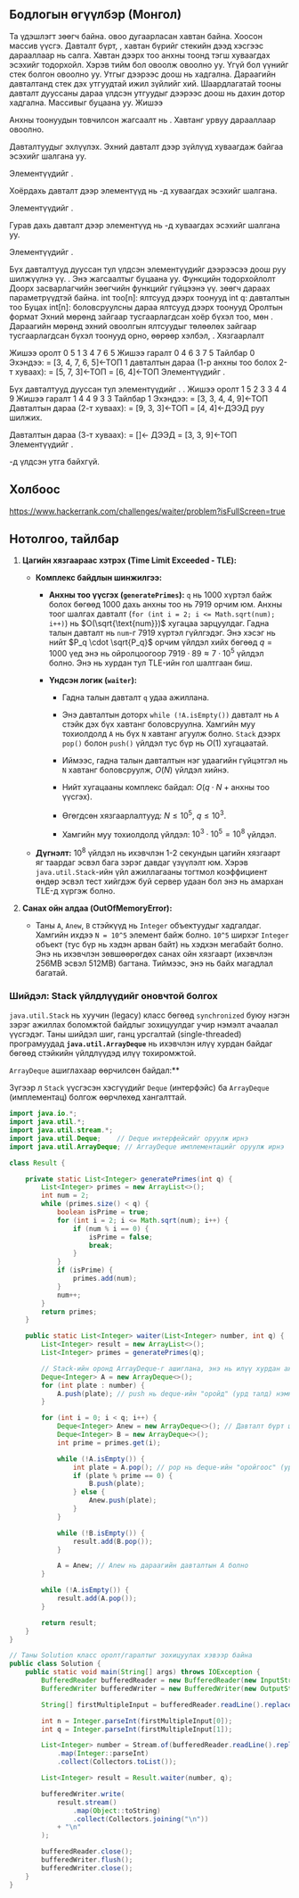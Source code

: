 ## Бодлогын өгүүлбэр (Монгол)

Та үдэшлэгт зөөгч байна. овоо дугаарласан хавтан байна. Хоосон массив үүсгэ. Давталт бүрт, , хавтан бүрийг стекийн дээд хэсгээс дарааллаар нь салга. Хавтан дээрх тоо анхны тоонд тэгш хуваагдах эсэхийг тодорхойл. Хэрэв тийм бол овоолж овоолно уу. Үгүй бол үүнийг стек болгон овоолно уу. Утгыг дээрээс доош нь хадгална. Дараагийн давталтанд стек дэх утгуудтай ижил зүйлийг хий. Шаардлагатай тооны давталт дууссаны дараа үлдсэн утгуудыг дээрээс доош нь дахин дотор хадгална. Массивыг буцаана уу.
Жишээ


Анхны тоонуудын товчилсон жагсаалт нь . Хавтанг урвуу дарааллаар овоолно.


Давталтуудыг эхлүүлэх. Эхний давталт дээр зүйлүүд хуваагдаж байгаа эсэхийг шалгана уу.


Элементүүдийг .

Хоёрдахь давталт дээр элементүүд нь -д хуваагдах эсэхийг шалгана.


Элементүүдийг .

Гурав дахь давталт дээр элементүүд нь -д хуваагдах эсэхийг шалгана уу.


Элементүүдийг .

Бүх давталтууд дууссан тул үлдсэн элементүүдийг дээрээсээ доош руу шилжүүлнэ үү.
. Энэ жагсаалтыг буцаана уу.
Функцийн тодорхойлолт
Доорх засварлагчийн зөөгчийн функцийг гүйцээнэ үү.
зөөгч дараах параметрүүдтэй байна.
int тоо[n]: ялтсууд дээрх тоонууд
int q: давталтын тоо
Буцах
int[n]: боловсруулсны дараа ялтсууд дээрх тоонууд
Оролтын формат
Эхний мөрөнд зайгаар тусгаарлагдсан хоёр бүхэл тоо, мөн .
Дараагийн мөрөнд эхний овоолгын ялтсуудыг төлөөлөх зайгаар тусгаарлагдсан бүхэл тоонууд орно, өөрөөр хэлбэл, .
Хязгаарлалт



Жишээ оролт 0
5 1
3 4 7 6 5
Жишээ гаралт 0
4
6
3
7
5
Тайлбар 0
Эхэндээ: 
= [3, 4, 7, 6, 5]<-ТОП
1 давталтын дараа (1-р анхны тоо болох 2-т хуваах): 
= [5, 7, 3]<-ТОП 
= [6, 4]<-ТОП
Элементүүдийг .

Бүх давталтууд дууссан тул элементүүдийг .
.
Жишээ оролт 1
5 2
3 3 4 4 9
Жишээ гаралт 1
4
4
9
3
3
Тайлбар 1
Эхэндээ: 
= [3, 3, 4, 4, 9]<-ТОП
Давталтын дараа (2-т хуваах): 
= [9, 3, 3]<-ТОП 
= [4, 4]<-ДЭЭД
руу шилжих.

Давталтын дараа (3-т хуваах): 
= []<- ДЭЭД 
= [3, 3, 9]<-ТОП
Элементүүдийг .

-д үлдсэн утга байхгүй.


## Холбоос

https://www.hackerrank.com/challenges/waiter/problem?isFullScreen=true




## Нотолгоо, тайлбар

1.  **Цагийн хязгаараас хэтрэх (Time Limit Exceeded - TLE):**
    * **Комплекс байдлын шинжилгээ:**
       
        * **Анхны тоо үүсгэх (`generatePrimes`):** `q` нь 1000 хүртэл байж болох бөгөөд 1000 дахь анхны тоо нь 7919 орчим юм. Анхны тоог шалгах давталт (`for (int i = 2; i <= Math.sqrt(num); i++)`) нь $O(\sqrt{\text{num}})$ хугацаа зарцуулдаг. Гадна талын давталт нь `num`-г 7919 хүртэл гүйлгэдэг. Энэ хэсэг нь нийт $P_q \cdot \sqrt{P_q}$ орчим үйлдэл хийх бөгөөд $q=1000$ үед энэ нь ойролцоогоор $7919 \cdot 89 \approx 7 \cdot 10^5$ үйлдэл болно. Энэ нь хурдан тул TLE-ийн гол шалтгаан биш.
        
        
        * **Үндсэн логик (`waiter`):**
            * Гадна талын давталт `q` удаа ажиллана.
            * Энэ давталтын доторх `while (!A.isEmpty())` давталт нь `A` стэйк дэх бүх хавтанг боловсруулна. Хамгийн муу тохиолдолд `A` нь бүх `N` хавтанг агуулж болно. `Stack` дээрх `pop()` болон `push()` үйлдэл тус бүр нь $O(1)$ хугацаатай.
            * Иймээс, гадна талын давталтын нэг удаагийн гүйцэтгэл нь `N` хавтанг боловсруулж, $O(N)$ үйлдэл хийнэ.
            * Нийт хугацааны комплекс байдал: $O(q \cdot N + \text{анхны тоо үүсгэх})$.
            * Өгөгдсөн хязгаарлалтууд: $N \le 10^5$, $q \le 10^3$.
           
            * Хамгийн муу тохиолдолд үйлдэл: $10^3 \cdot 10^5 = 10^8$ үйлдэл.
    * **Дүгнэлт:** $10^8$ үйлдэл нь ихэвчлэн 1-2 секундын цагийн хязгаарт яг таардаг эсвэл бага зэрэг давдаг үзүүлэлт юм. Хэрэв `java.util.Stack`-ийн үйл ажиллагааны тогтмол коэффициент өндөр эсвэл тест хийгдэж буй сервер удаан бол энэ нь амархан TLE-д хүргэж болно.

2.  **Санах ойн алдаа (OutOfMemoryError):**
    * Таны `A`, `Anew`, `B` стэйкүүд нь `Integer` объектуудыг хадгалдаг. Хамгийн ихдээ `N = 10^5` элемент байж болно. `10^5` ширхэг `Integer` объект (тус бүр нь хэдэн арван байт) нь хэдхэн мегабайт болно. Энэ нь ихэвчлэн зөвшөөрөгдөх санах ойн хязгаарт (ихэвчлэн 256MB эсвэл 512MB) багтана. Тиймээс, энэ нь байх магадлал багатай.

### Шийдэл: Stack үйлдлүүдийг оновчтой болгох

`java.util.Stack` нь хуучин (legacy) класс бөгөөд `synchronized` буюу нэгэн зэрэг ажиллах боломжтой байдлыг зохицуулдаг учир нэмэлт ачаалал үүсгэдэг. Таны шийдэл шиг, ганц урсгалтай (single-threaded) програмуудад **`java.util.ArrayDeque`** нь ихэвчлэн илүү хурдан байдаг бөгөөд стэйкийн үйлдлүүдэд илүү тохиромжтой.

 `ArrayDeque` ашиглахаар өөрчилсөн байдал:**

Зүгээр л `Stack` үүсгэсэн хэсгүүдийг `Deque` (интерфэйс) ба `ArrayDeque` (имплементац) болгож өөрчлөхөд хангалттай.

```java
import java.io.*;
import java.util.*;
import java.util.stream.*;
import java.util.Deque;    // Deque интерфейсийг оруулж ирнэ
import java.util.ArrayDeque; // ArrayDeque имплементацийг оруулж ирнэ

class Result {

    private static List<Integer> generatePrimes(int q) {
        List<Integer> primes = new ArrayList<>();
        int num = 2;
        while (primes.size() < q) {
            boolean isPrime = true;
            for (int i = 2; i <= Math.sqrt(num); i++) {
                if (num % i == 0) {
                    isPrime = false;
                    break;
                }
            }
            if (isPrime) {
                primes.add(num);
            }
            num++;
        }
        return primes;
    }

    public static List<Integer> waiter(List<Integer> number, int q) {
        List<Integer> result = new ArrayList<>();
        List<Integer> primes = generatePrimes(q);

        // Stack-ийн оронд ArrayDeque-г ашиглана, энэ нь илүү хурдан ажилладаг.
        Deque<Integer> A = new ArrayDeque<>();
        for (int plate : number) {
            A.push(plate); // push нь deque-ийн "оройд" (урд талд) нэмнэ
        }

        for (int i = 0; i < q; i++) {
            Deque<Integer> Anew = new ArrayDeque<>(); // Давталт бүрт шинэ ArrayDeque үүсгэнэ
            Deque<Integer> B = new ArrayDeque<>();
            int prime = primes.get(i);

            while (!A.isEmpty()) {
                int plate = A.pop(); // pop нь deque-ийн "оройгоос" (урд талаас) устгана
                if (plate % prime == 0) {
                    B.push(plate);
                } else {
                    Anew.push(plate);
                }
            }

            while (!B.isEmpty()) {
                result.add(B.pop());
            }

            A = Anew; // Anew нь дараагийн давталтын A болно
        }

        while (!A.isEmpty()) {
            result.add(A.pop());
        }

        return result;
    }
}

// Таны Solution класс оролт/гаралтыг зохицуулах хэвээр байна
public class Solution {
    public static void main(String[] args) throws IOException {
        BufferedReader bufferedReader = new BufferedReader(new InputStreamReader(System.in));
        BufferedWriter bufferedWriter = new BufferedWriter(new OutputStreamWriter(System.out));

        String[] firstMultipleInput = bufferedReader.readLine().replaceAll("\\s+$", "").split(" ");

        int n = Integer.parseInt(firstMultipleInput[0]);
        int q = Integer.parseInt(firstMultipleInput[1]);

        List<Integer> number = Stream.of(bufferedReader.readLine().replaceAll("\\s+$", "").split(" "))
            .map(Integer::parseInt)
            .collect(Collectors.toList());

        List<Integer> result = Result.waiter(number, q);

        bufferedWriter.write(
            result.stream()
                .map(Object::toString)
                .collect(Collectors.joining("\n"))
            + "\n"
        );

        bufferedReader.close();
        bufferedWriter.flush();
        bufferedWriter.close();
    }
}